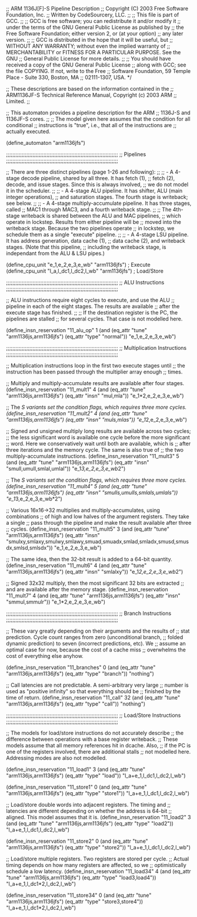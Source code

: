;; ARM 1136J[F]-S Pipeline Description
;; Copyright (C) 2003 Free Software Foundation, Inc.
;; Written by CodeSourcery, LLC.
;;
;; This file is part of GCC.
;;
;; GCC is free software; you can redistribute it and/or modify it
;; under the terms of the GNU General Public License as published by
;; the Free Software Foundation; either version 2, or (at your option)
;; any later version.
;;
;; GCC is distributed in the hope that it will be useful, but
;; WITHOUT ANY WARRANTY; without even the implied warranty of
;; MERCHANTABILITY or FITNESS FOR A PARTICULAR PURPOSE.  See the GNU
;; General Public License for more details.
;;
;; You should have received a copy of the GNU General Public License
;; along with GCC; see the file COPYING.  If not, write to the Free
;; Software Foundation, 59 Temple Place - Suite 330, Boston, MA
;; 02111-1307, USA.  */

;; These descriptions are based on the information contained in the
;; ARM1136JF-S Technical Reference Manual, Copyright (c) 2003 ARM
;; Limited.
;;

;; This automaton provides a pipeline description for the ARM
;; 1136J-S and 1136JF-S cores.
;;
;; The model given here assumes that the condition for all conditional
;; instructions is "true", i.e., that all of the instructions are
;; actually executed.

(define_automaton "arm1136jfs")

;;;;;;;;;;;;;;;;;;;;;;;;;;;;;;;;;;;;;;;;;;;;;;;;;;;;;;;;;;;;;;;;;;;;;;;;
;; Pipelines
;;;;;;;;;;;;;;;;;;;;;;;;;;;;;;;;;;;;;;;;;;;;;;;;;;;;;;;;;;;;;;;;;;;;;;;;

;; There are three distinct pipelines (page 1-26 and following):
;;
;; - A 4-stage decode pipeline, shared by all three.  It has fetch (1),
;;   fetch (2), decode, and issue stages.  Since this is always involved,
;;   we do not model it in the scheduler.
;;
;; - A 4-stage ALU pipeline.  It has shifter, ALU (main integer operations),
;;   and saturation stages.  The fourth stage is writeback; see below.
;;
;; - A 4-stage multiply-accumulate pipeline.  It has three stages, called
;;   MAC1 through MAC3, and a fourth writeback stage.
;;
;;   The 4th-stage writeback is shared between the ALU and MAC pipelines,
;;   which operate in lockstep.  Results from either pipeline will be
;;   moved into the writeback stage.  Because the two pipelines operate
;;   in lockstep, we schedule them as a single "execute" pipeline.
;;
;; - A 4-stage LSU pipeline.  It has address generation, data cache (1),
;;   data cache (2), and writeback stages.  (Note that this pipeline,
;;   including the writeback stage, is independant from the ALU & LSU pipes.)  

(define_cpu_unit "e_1,e_2,e_3,e_wb" "arm1136jfs")     ; Execute
(define_cpu_unit "l_a,l_dc1,l_dc2,l_wb" "arm1136jfs") ; Load/Store

;;;;;;;;;;;;;;;;;;;;;;;;;;;;;;;;;;;;;;;;;;;;;;;;;;;;;;;;;;;;;;;;;;;;;;;;
;; ALU Instructions
;;;;;;;;;;;;;;;;;;;;;;;;;;;;;;;;;;;;;;;;;;;;;;;;;;;;;;;;;;;;;;;;;;;;;;;;

;; ALU instructions require eight cycles to execute, and use the ALU
;; pipeline in each of the eight stages.  The results are available
;; after the execute stage has finished.
;;
;; If the destination register is the PC, the pipelines are stalled
;; for several cycles.  That case is not modelled here.

(define_insn_reservation "11_alu_op" 1
 (and (eq_attr "tune" "arm1136js,arm1136jfs")
      (eq_attr "type" "normal"))
 "e_1,e_2,e_3,e_wb")

;;;;;;;;;;;;;;;;;;;;;;;;;;;;;;;;;;;;;;;;;;;;;;;;;;;;;;;;;;;;;;;;;;;;;;;;
;; Multiplication Instructions
;;;;;;;;;;;;;;;;;;;;;;;;;;;;;;;;;;;;;;;;;;;;;;;;;;;;;;;;;;;;;;;;;;;;;;;;

;; Multiplication instructions loop in the first two execute stages until
;; the instruction has been passed through the multiplier array enough
;; times.

;; Multiply and multiply-accumulate results are available after four stages.
(define_insn_reservation "11_mult1" 4
 (and (eq_attr "tune" "arm1136js,arm1136jfs")
      (eq_attr "insn" "mul,mla"))
 "e_1*2,e_2,e_3,e_wb")

;; The *S variants set the condition flags, which requires three more cycles.
(define_insn_reservation "11_mult2" 4
 (and (eq_attr "tune" "arm1136js,arm1136jfs")
      (eq_attr "insn" "muls,mlas"))
 "e_1*2,e_2,e_3,e_wb")

;; Signed and unsigned multiply long results are available across two cycles;
;; the less significant word is available one cycle before the more significant
;; word.  Here we conservatively wait until both are available, which is
;; after three iterations and the memory cycle.  The same is also true of
;; the two multiply-accumulate instructions.
(define_insn_reservation "11_mult3" 5
 (and (eq_attr "tune" "arm1136js,arm1136jfs")
      (eq_attr "insn" "smull,umull,smlal,umlal"))
 "e_1*3,e_2,e_3,e_wb*2")

;; The *S variants set the condition flags, which requires three more cycles.
(define_insn_reservation "11_mult4" 5
 (and (eq_attr "tune" "arm1136js,arm1136jfs")
      (eq_attr "insn" "smulls,umulls,smlals,umlals"))
 "e_1*3,e_2,e_3,e_wb*2")

;; Various 16x16->32 multiplies and multiply-accumulates, using combinations
;; of high and low halves of the argument registers.  They take a single
;; pass through the pipeline and make the result available after three
;; cycles.
(define_insn_reservation "11_mult5" 3
 (and (eq_attr "tune" "arm1136js,arm1136jfs")
      (eq_attr "insn" "smulxy,smlaxy,smulwy,smlawy,smuad,smuadx,smlad,smladx,smusd,smusdx,smlsd,smlsdx"))
 "e_1,e_2,e_3,e_wb")

;; The same idea, then the 32-bit result is added to a 64-bit quantity.
(define_insn_reservation "11_mult6" 4
 (and (eq_attr "tune" "arm1136js,arm1136jfs")
      (eq_attr "insn" "smlalxy"))
 "e_1*2,e_2,e_3,e_wb*2")

;; Signed 32x32 multiply, then the most significant 32 bits are extracted
;; and are available after the memory stage.
(define_insn_reservation "11_mult7" 4
 (and (eq_attr "tune" "arm1136js,arm1136jfs")
      (eq_attr "insn" "smmul,smmulr"))
 "e_1*2,e_2,e_3,e_wb")

;;;;;;;;;;;;;;;;;;;;;;;;;;;;;;;;;;;;;;;;;;;;;;;;;;;;;;;;;;;;;;;;;;;;;;;;
;; Branch Instructions
;;;;;;;;;;;;;;;;;;;;;;;;;;;;;;;;;;;;;;;;;;;;;;;;;;;;;;;;;;;;;;;;;;;;;;;;

;; These vary greatly depending on their arguments and the results of
;; stat prediction.  Cycle count ranges from zero (unconditional branch,
;; folded dynamic prediction) to seven (incorrect predictions, etc).  We
;; assume an optimal case for now, because the cost of a cache miss
;; overwhelms the cost of everything else anyhow.

(define_insn_reservation "11_branches" 0
 (and (eq_attr "tune" "arm1136js,arm1136jfs")
      (eq_attr "type" "branch"))
 "nothing")

;; Call latencies are not predictable.  A semi-arbitrary very large
;; number is used as "positive infinity" so that everything should be
;; finished by the time of return.
(define_insn_reservation "11_call" 32
 (and (eq_attr "tune" "arm1136js,arm1136jfs")
      (eq_attr "type" "call"))
 "nothing")

;;;;;;;;;;;;;;;;;;;;;;;;;;;;;;;;;;;;;;;;;;;;;;;;;;;;;;;;;;;;;;;;;;;;;;;;
;; Load/Store Instructions
;;;;;;;;;;;;;;;;;;;;;;;;;;;;;;;;;;;;;;;;;;;;;;;;;;;;;;;;;;;;;;;;;;;;;;;;

;; The models for load/store instructions do not accurately describe
;; the difference between operations with a base register writeback.
;; These models assume that all memory references hit in dcache.  Also,
;; if the PC is one of the registers involved, there are additional stalls
;; not modelled here.  Addressing modes are also not modelled.

(define_insn_reservation "11_load1" 3
 (and (eq_attr "tune" "arm1136js,arm1136jfs")
      (eq_attr "type" "load"))
 "l_a+e_1,l_dc1,l_dc2,l_wb")

(define_insn_reservation "11_store1" 0
 (and (eq_attr "tune" "arm1136js,arm1136jfs")
      (eq_attr "type" "store1"))
 "l_a+e_1,l_dc1,l_dc2,l_wb")

;; Load/store double words into adjacent registers.  The timing and
;; latencies are different depending on whether the address is 64-bit
;; aligned.  This model assumes that it is.
(define_insn_reservation "11_load2" 3
 (and (eq_attr "tune" "arm1136js,arm1136jfs")
      (eq_attr "type" "load2"))
 "l_a+e_1,l_dc1,l_dc2,l_wb")

(define_insn_reservation "11_store2" 0
 (and (eq_attr "tune" "arm1136js,arm1136jfs")
      (eq_attr "type" "store2"))
 "l_a+e_1,l_dc1,l_dc2,l_wb")

;; Load/store multiple registers.  Two registers are stored per cycle.
;; Actual timing depends on how many registers are affected, so we
;; optimistically schedule a low latency.
(define_insn_reservation "11_load34" 4
 (and (eq_attr "tune" "arm1136js,arm1136jfs")
      (eq_attr "type" "load3,load4"))
 "l_a+e_1,l_dc1*2,l_dc2,l_wb")

(define_insn_reservation "11_store34" 0
 (and (eq_attr "tune" "arm1136js,arm1136jfs")
      (eq_attr "type" "store3,store4"))
 "l_a+e_1,l_dc1*2,l_dc2,l_wb")
